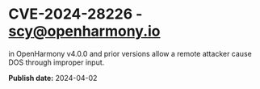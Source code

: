 # CVE-2024-28226 - scy@openharmony.io

in OpenHarmony v4.0.0 and prior versions allow a remote attacker cause DOS through improper input.

**Publish date:** 2024-04-02
